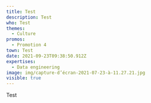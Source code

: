 ```yaml
---
title: Test
description: Test
who: Test
themes:
  - Culture
promos:
  - Promotion 4
town: Test
date: 2021-09-23T09:38:50.912Z
expertises:
  - Data engineering
image: img/capture-d’écran-2021-07-23-à-11.27.21.jpg
visible: true
---
```

Test